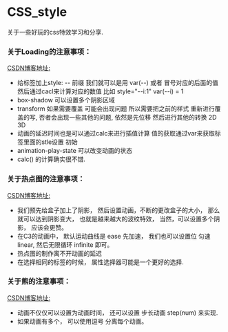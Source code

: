 # CSS_style
关于一些好玩的css特效学习和分享.


### 关于Loading的注意事项：
   [CSDN博客地址:](https://blog.csdn.net/qq_45906219/article/details/115210433)
  - 给标签加上style: -- 前缀 我们就可以是用 var(--) 或者 冒号对应的后面的值
    然后通过cacl来计算对应的数值
    比如 style="--i:1"  var(--i)  = 1
  - box-shadow 可以设置多个阴影区域
  - transform 如果需要覆盖 可能会出现问题 所以需要把之前的样式 重新进行覆盖的写,
    否者会出现一些其他的问题, 依然是先位移 然后进行其他的转换 2D  3D
  - 动画的延迟时间也是可以通过calc来进行插值计算  值的获取通过var来获取标签里面的stle设置
    初始
  - animation-play-state   可以改变动画的状态 
  - calc() 的计算确实很不错.

### 关于热点图的注意事项：
  [CSDN博客地址:](https://blog.csdn.net/qq_45906219/article/details/115212146)
  - 我们预先给盒子加上了阴影， 然后设置动画，不断的更改盒子的大小， 那么就可以达到阴影变大，
    也就是越来越大的波纹特效， 当然，可以设置多个阴影， 应该会更赞。
  - 在C3的动画中， 默认运动曲线是 ease  先加速， 我们也可以设置位 匀速 linear, 然后无限循环      infinite 即可。 
  - 热点图的制作离不开动画的延迟
  - 在选择相同的标签的时候， 属性选择器可能是一个更好的选择.

### 关于熊的注意事项：
  [CSDN博客地址:](https://blog.csdn.net/qq_45906219/article/details/115212146)
  - 动画不仅仅可以设置为动画时间， 还可以设置 步长动画 step(num) 来实现.
  - 如果动画有多个， 可以使用逗号 分离每个动画。

